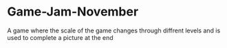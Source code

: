 # Game-Jam-November
A game where the scale of the game changes through diffrent levels and is used to complete a picture at the end
